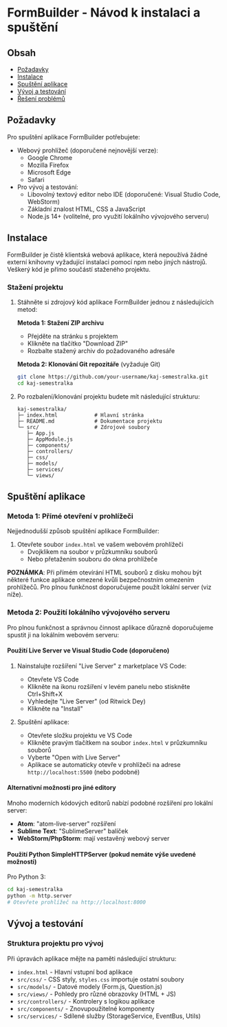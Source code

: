 # FormBuilder - Návod k instalaci a spuštění

## Obsah
- [Požadavky](#požadavky)
- [Instalace](#instalace)
- [Spuštění aplikace](#spuštění-aplikace)
- [Vývoj a testování](#vývoj-a-testování)
- [Řešení problémů](#řešení-problémů)

## Požadavky

Pro spuštění aplikace FormBuilder potřebujete:

- Webový prohlížeč (doporučené nejnovější verze):
  - Google Chrome
  - Mozilla Firefox
  - Microsoft Edge
  - Safari
- Pro vývoj a testování:
  - Libovolný textový editor nebo IDE (doporučené: Visual Studio Code, WebStorm)
  - Základní znalost HTML, CSS a JavaScript
  - Node.js 14+ (volitelné, pro využití lokálního vývojového serveru)

## Instalace

FormBuilder je čistě klientská webová aplikace, která nepoužívá žádné externí knihovny vyžadující instalaci pomocí npm nebo jiných nástrojů. Veškerý kód je přímo součástí staženého projektu.

### Stažení projektu

1. Stáhněte si zdrojový kód aplikace FormBuilder jednou z následujících metod:

   **Metoda 1: Stažení ZIP archivu**
   - Přejděte na stránku s projektem
   - Klikněte na tlačítko "Download ZIP"
   - Rozbalte stažený archiv do požadovaného adresáře

   **Metoda 2: Klonování Git repozitáře** (vyžaduje Git)
   ```bash
   git clone https://github.com/your-username/kaj-semestralka.git
   cd kaj-semestralka
   ```

2. Po rozbalení/klonování projektu budete mít následující strukturu:
   ```
   kaj-semestralka/
   ├─ index.html            # Hlavní stránka
   ├─ README.md             # Dokumentace projektu
   └─ src/                  # Zdrojové soubory
      ├─ App.js
      ├─ AppModule.js
      ├─ components/
      ├─ controllers/
      ├─ css/
      ├─ models/
      ├─ services/
      └─ views/
   ```

## Spuštění aplikace

### Metoda 1: Přímé otevření v prohlížeči

Nejjednodušší způsob spuštění aplikace FormBuilder:

1. Otevřete soubor `index.html` ve vašem webovém prohlížeči
   - Dvojklikem na soubor v průzkumníku souborů
   - Nebo přetažením souboru do okna prohlížeče

**POZNÁMKA**: Při přímém otevírání HTML souborů z disku mohou být některé funkce aplikace omezené kvůli bezpečnostním omezením prohlížečů. Pro plnou funkčnost doporučujeme použít lokální server (viz níže).

### Metoda 2: Použití lokálního vývojového serveru

Pro plnou funkčnost a správnou činnost aplikace důrazně doporučujeme spustit ji na lokálním webovém serveru:

#### Použití Live Server ve Visual Studio Code (doporučeno)
1. Nainstalujte rozšíření "Live Server" z marketplace VS Code:
   - Otevřete VS Code
   - Klikněte na ikonu rozšíření v levém panelu nebo stiskněte Ctrl+Shift+X
   - Vyhledejte "Live Server" (od Ritwick Dey)
   - Klikněte na "Install"

2. Spuštění aplikace:
   - Otevřete složku projektu ve VS Code
   - Klikněte pravým tlačítkem na soubor `index.html` v průzkumníku souborů
   - Vyberte "Open with Live Server"
   - Aplikace se automaticky otevře v prohlížeči na adrese `http://localhost:5500` (nebo podobné)

#### Alternativní možnosti pro jiné editory

Mnoho moderních kódových editorů nabízí podobné rozšíření pro lokální server:
- **Atom**: "atom-live-server" rozšíření
- **Sublime Text**: "SublimeServer" balíček
- **WebStorm/PhpStorm**: mají vestavěný webový server

#### Použití Python SimpleHTTPServer (pokud nemáte výše uvedené možnosti)
Pro Python 3:
```bash
cd kaj-semestralka
python -m http.server
# Otevřete prohlížeč na http://localhost:8000
```

## Vývoj a testování

### Struktura projektu pro vývoj

Při úpravách aplikace mějte na paměti následující strukturu:

- `index.html` - Hlavní vstupní bod aplikace
- `src/css/` - CSS styly, `styles.css` importuje ostatní soubory
- `src/models/` - Datové modely (Form.js, Question.js)
- `src/views/` - Pohledy pro různé obrazovky (HTML + JS)
- `src/controllers/` - Kontrolery s logikou aplikace
- `src/components/` - Znovupoužitelné komponenty
- `src/services/` - Sdílené služby (StorageService, EventBus, Utils)
